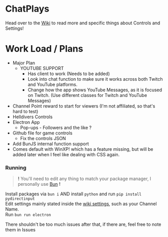 # ChatPlays
Head over to the [Wiki](https://github.com/AlgorithmicPolicyIndex/ChatPlays/wiki) to read more and specific things about Controls and Settings!


# Work Load / Plans
 - Major Plan
	- YOUTUBE SUPPORT
		- Has client to work (Needs to be added)
		- Look into chat function to make sure it works across both Twitch and YouTube platforms.
		- Change how the app shows YouTube Messages, as it is focused on Twitch. (Use different classes for Twitch and YouTube Messages)
 - Channel Point reward to start for viewers (I'm not affiliated, so that's hard to test)
 - Helldivers Controls
 - Electron App
 	- Pop-ups - Followers and the like ?
 - Github file for game controls
	- Fix the controls JSON
 - Add BunJS internal function support
 - Comes default with WinXP! which has a feature missing, but will be added later when I feel like dealing with CSS again.

### Running
> **!** You'll need to edit any thing to match your package manager, I personally use [Bun](https://bun.sh) **!**

Install packages via `bun i` AND install `python` and run `pip install pydirectinput`  
Edit settings mainly stated inside the [wiki settings](https://github.com/AlgorithmicPolicyIndex/ChatPlays/wiki/Settings#main-settings), such as your Channel Name.  
Run `bun run electron`  

There shouldn't be too much issues after that, if there are, feel free to note them in Issues